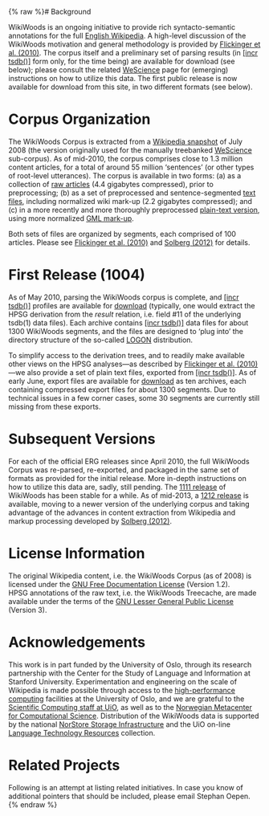 {% raw %}# Background

WikiWoods is an ongoing initiative to provide rich syntacto-semantic
annotations for the full [English Wikipedia](http://en.wikipedia.org). A
high-level discussion of the WikiWoods motivation and general
methodology is provided by [Flickinger et al.
(2010)](http://www.delph-in.net/wikiwoods/lrec10.pdf). The corpus itself
and a preliminary set of parsing results (in [\[incr
tsdb()\]](http://www.delph-in.net/itsdb) form only, for the time being)
are available for download (see below); please consult the related
[WeScience](../WeScience) page for (emerging) instructions on how to
utilize this data. The first public release is now available for
download from this site, in two different formats (see below).

# Corpus Organization

The WikiWoods Corpus is extracted from a [Wikipedia
snapshot](http://www.delph-in.net/wescience/enwiki-20080727-pages-articles.xml.bz2)
of July 2008 (the version originally used for the manually treebanked
[WeScience](../WeScience) sub-corpus). As of mid-2010, the corpus comprises
close to 1.3 million content articles, for a total of around 55 million
‘sentences’ (or other types of root-level utterances). The corpus is
available in two forms: (a) as a collection of [raw
articles](http://ltr.uio.no/wikiwoods/1004/raw.tar) (4.4 gigabytes
compressed), prior to preprocessing; (b) as a set of preprocessed and
sentence-segmented [text
files](http://ltr.uio.no/wikiwoods/1010/txt.tar), including normalized
wiki mark-up (2.2 gigabytes compressed); and (c) in a more recently and
more thoroughly preprocessed [plain-text
version](http://ltr.uio.no/wikiwoods/1212/gml.tar), using more
normalized [GML mark-up](https://blog.inductorsoftware.com/docsproto/tools/ErgGml).

Both sets of files are organized by segments, each comprised of 100
articles. Please see [Flickinger et al.
(2010)](http://www.delph-in.net/wikiwoods/lrec10.pdf) and [Solberg
(2012)](https://www.duo.uio.no/handle/10852/34914) for details.

# First Release (1004)

As of May 2010, parsing the WikiWoods corpus is complete, and [\[incr
tsdb()\]](http://www.delph-in.net/itsdb) profiles are available for
[download](http://ltr.uio.no/wikiwoods/1004) (typically, one would
extract the HPSG derivation from the *result* relation, i.e. field \#11
of the underlying tsdb(1) data files). Each archive contains [\[incr
tsdb()\]](http://www.delph-in.net/itsdb) data files for about 1300
WikiWoods segments, and the files are designed to ‘plug into’ the
directory structure of the so-called [LOGON](https://blog.inductorsoftware.com/docsproto/tools/LogonTop) distribution.

To simplify access to the derivation trees, and to readily make
available other views on the HPSG analyses—as described by [Flickinger
et al. (2010)](http://www.delph-in.net/wikiwoods/lrec10.pdf)—we also
provide a set of plain text files, exported from [\[incr
tsdb()\]](http://www.delph-in.net/itsdb). As of early June, export files
are available for [download](http://ltr.uio.no/wikiwoods/1004) as ten
archives, each containing compressed export files for about 1300
segments. Due to technical issues in a few corner cases, some 30
segments are currently still missing from these exports.

# Subsequent Versions

For each of the official ERG releases since April 2010, the full
WikiWoods Corpus was re-parsed, re-exported, and packaged in the same
set of formats as provided for the initial release. More in-depth
instructions on how to utilize this data are, sadly, still pending. The
[1111 release](http://ltr.uio.no/wikiwoods/1111) of WikiWoods has been
stable for a while. As of mid-2013, a [1212
release](http://ltr.uio.no/wikiwoods/1212) is available, moving to a
newer version of the underlying corpus and taking advantage of the
advances in content extraction from Wikipedia and markup processing
developed by [Solberg
(2012)](https://www.duo.uio.no/handle/10852/34914).

# License Information

The original Wikipedia content, i.e. the WikiWoods Corpus (as of 2008)
is licensed under the [GNU Free Documentation
License](https://www.gnu.org/licenses/old-licenses/fdl-1.2.html)
(Version 1.2). HPSG annotations of the raw text, i.e. the WikiWoods
Treecache, are made available under the terms of the [GNU Lesser General
Public License](https://www.gnu.org/licenses/lgpl.html) (Version 3).

# Acknowledgements

This work is in part funded by the University of Oslo, through its
research partnership with the Center for the Study of Language and
Information at Stanford University. Experimentation and engineering on
the scale of Wikipedia is made possible through access to the
[high-performance computing](http://www.uio.no/hpc) facilities at the
University of Oslo, and we are grateful to the [Scientific Computing
staff at UiO](http://www.usit.uio.no/suf/vd), as well as to the
[Norwegian Metacenter for Computational Science](http://www.notur.no).
Distribution of the WikiWoods data is supported by the national
[NorStore Storage Infrastructure](http://www.norstore.no) and the UiO
on-line [Language Technology Resources](http://ltr.uio.no) collection.

# Related Projects

Following is an attempt at listing related initiatives. In case you know
of additional pointers that should be included, please email
Stephan Oepen.
<update date omitted for speed>{% endraw %}